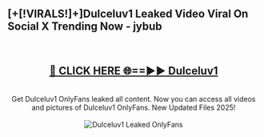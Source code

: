 <h2>[+[!VIRALS!]+]Dulceluv1 Leaked Video Viral On Social X Trending Now - jybub</h2>
<br>
<div align="center">
<h2><a href="https://libra.edu.pl?Dulceluv1" rel="nofollow">🔴 CLICK HERE 🌐==►► Dulceluv1</a></h2>
<br>
Get Dulceluv1 OnlyFans leaked all content. Now you can access all videos and pictures of Dulceluv1 OnlyFans. New Updated Files 2025!
<br>
<br>
<a href="https://libra.edu.pl?Dulceluv1" rel="nofollow" data-target="animated-image.originalLink"><img src="https://i.ibb.co.com/WyWwxjT/player-gif2.gif" alt="Dulceluv1 Leaked OnlyFans" style="max-width: 100%; display: inline-block;" data-target="animated-image.originalImage"></a>
</div>
<br>